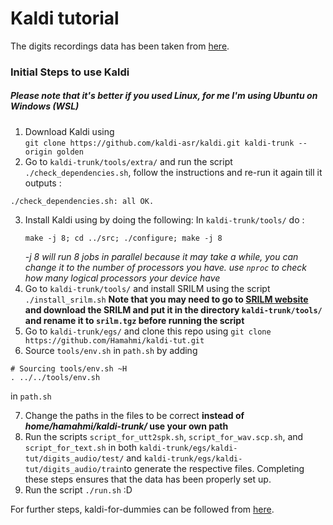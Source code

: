 # Kaldi tutorial

The digits recordings data has been taken from [here](https://github.com/Jakobovski/free-spoken-digit-dataset/tree/master/recordings).

### Initial Steps to use Kaldi
##### Please note that it's better if you used Linux, for me I'm using Ubuntu on Windows (WSL)
1. Download Kaldi using  
`
git clone https://github.com/kaldi-asr/kaldi.git kaldi-trunk --origin golden
`
2. Go to `kaldi-trunk/tools/extra/` and run the script `./check_dependencies.sh`, follow the instructions and re-run it again till it outputs :  
```
./check_dependencies.sh: all OK.  
```
3. Install Kaldi using by doing the following: 
    In `kaldi-trunk/tools/` do : 
    ```
    make -j 8; cd ../src; ./configure; make -j 8
    ```
    _-j 8 will run 8 jobs in parallel because it may take a while, you can change it to the number of processors you have. use ``` nproc ``` to check how many logical processors your device have_
4. Go to `kaldi-trunk/tools/` and install SRILM using the script `./install_srilm.sh` **Note that you may need to go to [SRILM website](http://www.speech.sri.com/projects/srilm/download.html) and download the SRILM and put it in the directory `kaldi-trunk/tools/` and rename it to `srilm.tgz` before running the script**
5. Go to `kaldi-trunk/egs/` and clone this repo using
`git clone https://github.com/Hamahmi/kaldi-tut.git`
6. Source `tools/env.sh` in `path.sh` by adding 
```
# Sourcing tools/env.sh ~H
. ../../tools/env.sh
```
in `path.sh`

7. Change the paths in the files to be correct **instead of _home/hamahmi/kaldi-trunk/_ use your own path**
8. Run the scripts `script_for_utt2spk.sh`, `script_for_wav.scp.sh`, and `script_for_text.sh` in both `kaldi-trunk/egs/kaldi-tut/digits_audio/test/` and `kaldi-trunk/egs/kaldi-tut/digits_audio/train`to generate the respective files.
Completing these steps ensures that the data has been properly set up.
9. Run the script `./run.sh` :D 

For further steps, kaldi-for-dummies can be followed from [here](http://kaldi-asr.org/doc/kaldi_for_dummies.html).
